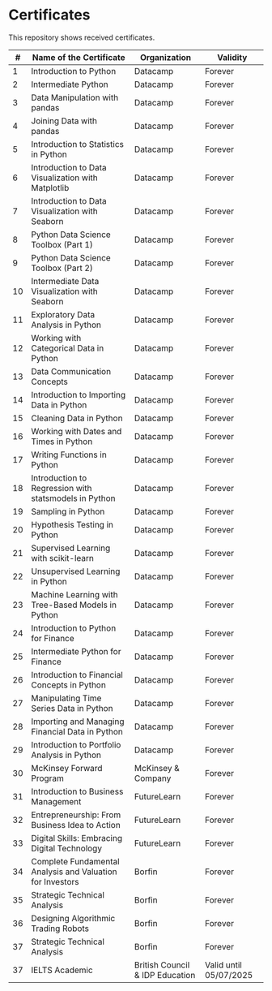 # Certificates

This repository shows received certificates.

| # | Name of the Certificate | Organization | Validity | 
| --- | --- | --- | --- |
| 1 | Introduction to Python | Datacamp | Forever |
| 2 | Intermediate Python | Datacamp | Forever |
| 3 | Data Manipulation with pandas | Datacamp | Forever |
| 4 | Joining Data with pandas | Datacamp | Forever |
| 5 | Introduction to Statistics in Python | Datacamp | Forever |
| 6 | Introduction to Data Visualization with Matplotlib | Datacamp | Forever |
| 7 | Introduction to Data Visualization with Seaborn | Datacamp | Forever |
| 8 | Python Data Science Toolbox (Part 1) | Datacamp | Forever |
| 9 | Python Data Science Toolbox (Part 2) | Datacamp | Forever |
| 10 | Intermediate Data Visualization with Seaborn | Datacamp | Forever |
| 11 | Exploratory Data Analysis in Python | Datacamp | Forever |
| 12 | Working with Categorical Data in Python | Datacamp | Forever |
| 13 | Data Communication Concepts | Datacamp | Forever |
| 14 | Introduction to Importing Data in Python | Datacamp | Forever |
| 15 | Cleaning Data in Python | Datacamp | Forever |
| 16 | Working with Dates and Times in Python | Datacamp | Forever |
| 17 | Writing Functions in Python | Datacamp | Forever |
| 18 | Introduction to Regression with statsmodels in Python | Datacamp | Forever |
| 19 | Sampling in Python | Datacamp | Forever |
| 20 | Hypothesis Testing in Python | Datacamp | Forever |
| 21 | Supervised Learning with scikit-learn | Datacamp | Forever |
| 22 | Unsupervised Learning in Python | Datacamp | Forever |
| 23 | Machine Learning with Tree-Based Models in Python | Datacamp | Forever |
| 24 | Introduction to Python for Finance | Datacamp | Forever |
| 25 | Intermediate Python for Finance | Datacamp | Forever |
| 26 | Introduction to Financial Concepts in Python | Datacamp | Forever |
| 27 | Manipulating Time Series Data in Python | Datacamp | Forever |
| 28 | Importing and Managing Financial Data in Python | Datacamp | Forever |
| 29 | Introduction to Portfolio Analysis in Python | Datacamp | Forever |
| 30 | McKinsey Forward Program | McKinsey & Company | Forever |
| 31 | Introduction to Business Management | FutureLearn | Forever |
| 32 | Entrepreneurship: From Business Idea to Action | FutureLearn | Forever |
| 33 | Digital Skills: Embracing Digital Technology | FutureLearn | Forever |
| 34 | Complete Fundamental Analysis and Valuation for Investors | Borfin | Forever |
| 35 | Strategic Technical Analysis | Borfin | Forever |
| 36 | Designing Algorithmic Trading Robots | Borfin | Forever |
| 37 | Strategic Technical Analysis | Borfin | Forever |
| 37 | IELTS Academic | British Council & IDP Education | Valid until 05/07/2025 |

